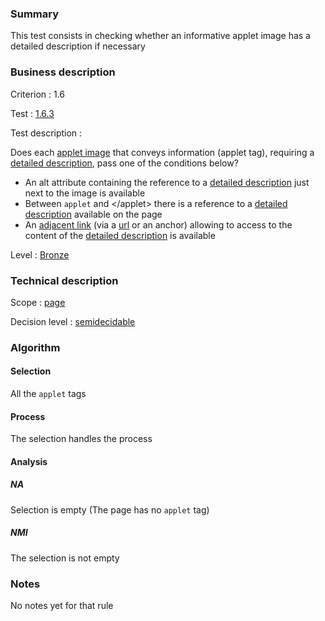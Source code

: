 ### Summary

This test consists in checking whether an informative applet image has a
detailed description if necessary

### Business description

Criterion : 1.6

Test : [1.6.3](http://www.accessiweb.org/index.php/accessiweb-22-english-version.html#test-1-6-3)

Test description :

Does each [applet
image](http://www.braillenet.org/accessibilite/referentiel-aw21-en/glossaire.php#mImgApplet)
that conveys information (applet tag), requiring a [detailed
description](http://www.braillenet.org/accessibilite/referentiel-aw21-en/glossaire.php#mDescDetaillee),
pass one of the conditions below?

-   An alt attribute containing the reference to a [detailed
    description](http://www.braillenet.org/accessibilite/referentiel-aw21-en/glossaire.php#mDescDetaillee)
    just next to the image is available
-   Between `applet` and </applet\> there is a reference to a [detailed
    description](http://www.braillenet.org/accessibilite/referentiel-aw21-en/glossaire.php#mDescDetaillee)
    available on the page
-   An [adjacent
    link](http://www.braillenet.org/accessibilite/referentiel-aw21-en/glossaire.php#mLienAdj)
    (via a
    [url](http://www.braillenet.org/accessibilite/referentiel-aw21-en/glossaire.php#mUrl)
    or an anchor) allowing to access to the content of the [detailed
    description](http://www.braillenet.org/accessibilite/referentiel-aw21-en/glossaire.php#mDescDetaillee)
    is available

Level : [Bronze](/en/category/rules-design/accessiweb-11/level/bronze)

### Technical description

Scope : [page](/en/category/rules-design/accessiweb-11/scope/page)

Decision level :
[semidecidable](/en/category/rules-design/accessiweb-11/decision-level/semidecidable)

### Algorithm

#### Selection

All the `applet` tags

#### Process

The selection handles the process

#### Analysis

##### NA

Selection is empty (The page has no `applet` tag)

##### NMI

The selection is not empty

### Notes

No notes yet for that rule
